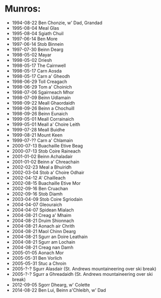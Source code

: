 # Munros:

- 1994-08-22 Ben Chonzie, w' Dad, Grandad
- 1995-08-04 Meal Glas
- 1995-08-04 Sgiath Chuil
- 1997-06-14 Ben More
- 1997-06-14 Stob Binnein
- 1997-07-30 Beinn Dearg 
- 1998-05-02 Mayar
- 1998-05-02 Driesh 
- 1998-05-17 The Cairnwell
- 1998-05-17 Carn Aosda
- 1998-05-17 Carn a' Gheodh 
- 1998-06-29 Toll Creagach
- 1998-06-29 Tom a' Choinich 
- 1998-07-06 Sgairneach Mhor
- 1998-07-09 Beinn Udlamain 
- 1998-09-22 Meall Ghaordaidh
- 1998-09-26 Beinn a Chochuill
- 1998-09-26 Beinn Eunaich 
- 1999-05-01 Meall Corrainaich
- 1999-05-01 Meall a' Choire Leith  
- 1999-07-28 Meall Buidhe
- 1999-08-21 Mount Keen 
- 1999-07-?? Carn a' Chlamain
- 2000-07-13 Buachaille Etive Beag
- 2000-07-13 Stob Coire Raineach 
- 2001-01-02 Beinn Achaladair
- 2001-01-02 Beinn a' Chreachain
- 2002-02-23 Meal a Bhuiridh
- 2002-03-04 Stob a' Choire Odhair
- 2002-04-12 A' Chailleach  
- 2002-08-15 Buachaille Etive Mor
- 2002-09-16 Ben Cruachan
- 2002-09-16 Stob Diamh
- 2003-04-09 Stob Coire Sgriodain 
- 2004-04-07 Gleouraich 
- 2004-04-07 Spidean Mialach
- 2004-08-21 Creag a' Mhaim
- 2004-08-21 Druim Shionnach
- 2004-08-21 Aonach air Chrith
- 2004-08-21 Maol Chinn Dearg
- 2004-08-21 Sgurr an Doire Leathain
- 2004-08-21 Sgurr am Lochain
- 2004-08-21 Creag nan Damh 
- 2005-01-05 Aonach Mor
- 2005-05-31 Ben Vorlich
- 2005-05-31 Stuc a Chroin
- 2005-?-? Sgurr Alasdair (St. Andrews mountaineering over ski break)
- 2005-?-? Sgurr a Ghreadaidh (St. Andrews mountaineering over ski break)
- 2012-09-05 Sgorr Dhearg, w' Colette
- 2014-08-22  Ben Lui, Beinn a'Chleibh, w' Dad
